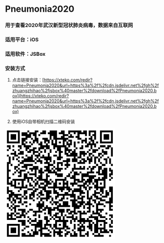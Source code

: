 # Pneumonia2020
### 用于查看2020年武汉新型冠状肺炎病毒，数据来自互联网

### 适用平台：iOS

### 适用软件：JSBox

### 安装方式

1. 点击链接安装：[https://xteko.com/redir?name=Pneumonia2020&url=https%3a%2f%2fcdn.jsdelivr.net%2fgh%2fzhuangzhihao%2fjsbox%40master%2fdownload%2fPneumonia2020.box](https://xteko.com/redir?name=Pneumonia2020&url=https%3a%2f%2fcdn.jsdelivr.net%2fgh%2fzhuangzhihao%2fjsbox%40master%2fdownload%2fPneumonia2020.box)

2. 使用iOS自带相机扫描二维码安装

![二维码](images/Qrcode.png)